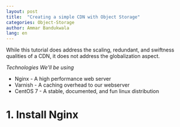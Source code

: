 ```yaml
---
layout: post
title:  "Creating a simple CDN with Object Storage"
categories: Object-Storage
author: Ammar Bandukwala
lang: en
---
```

While this tutorial does address the scaling, redundant, and swiftness qualities of a CDN, it does not address the globalization aspect.

*Technologies We'll be using*
+ Nginx - A high performance web server
+ Varnish - A caching overhead to our webserver
+ CentOS 7 - A stable, documented, and fun linux distribution

# 1. Install Nginx

